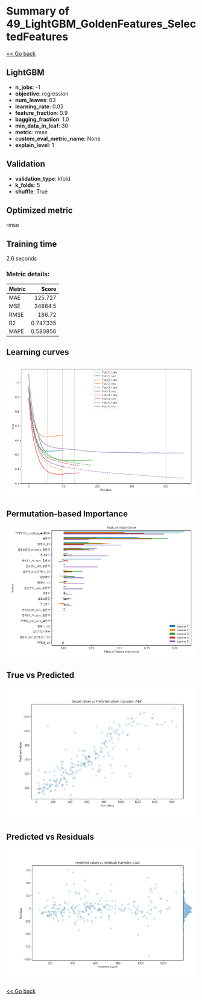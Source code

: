 # Summary of 49_LightGBM_GoldenFeatures_SelectedFeatures

[<< Go back](../README.md)


## LightGBM
- **n_jobs**: -1
- **objective**: regression
- **num_leaves**: 63
- **learning_rate**: 0.05
- **feature_fraction**: 0.9
- **bagging_fraction**: 1.0
- **min_data_in_leaf**: 30
- **metric**: rmse
- **custom_eval_metric_name**: None
- **explain_level**: 1

## Validation
 - **validation_type**: kfold
 - **k_folds**: 5
 - **shuffle**: True

## Optimized metric
rmse

## Training time

2.6 seconds

### Metric details:
| Metric   |        Score |
|:---------|-------------:|
| MAE      |   125.727    |
| MSE      | 34864.5      |
| RMSE     |   186.72     |
| R2       |     0.747335 |
| MAPE     |     0.580856 |



## Learning curves
![Learning curves](learning_curves.png)

## Permutation-based Importance
![Permutation-based Importance](permutation_importance.png)
## True vs Predicted

![True vs Predicted](true_vs_predicted.png)


## Predicted vs Residuals

![Predicted vs Residuals](predicted_vs_residuals.png)



[<< Go back](../README.md)
